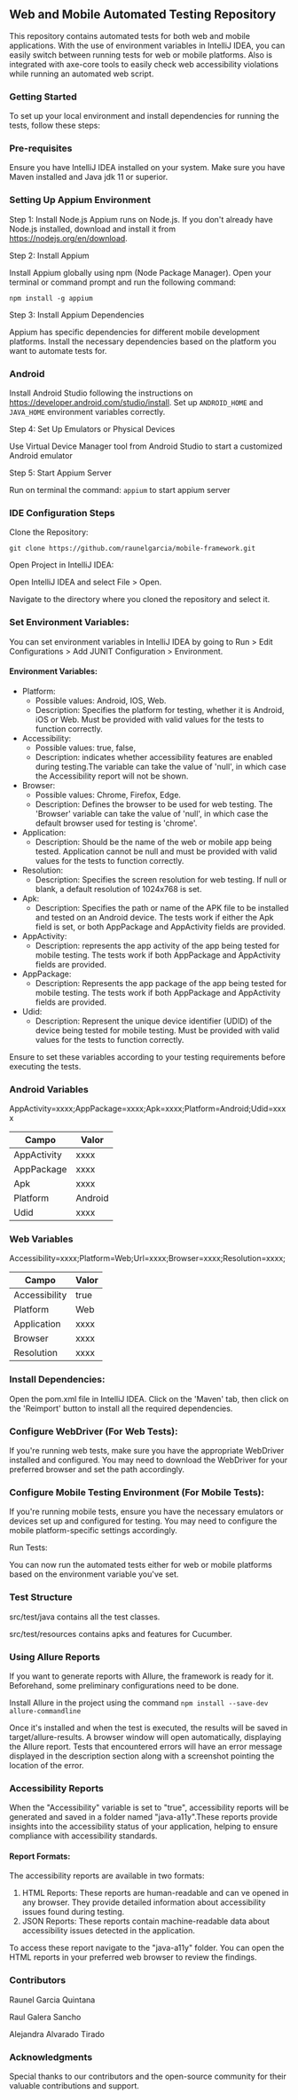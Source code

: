 ## Web and Mobile Automated Testing Repository

This repository contains automated tests for both web and mobile applications. With the use of environment variables in IntelliJ IDEA, you can easily switch between running tests for web or mobile platforms. Also is integrated with axe-core tools to easily check web accessibility violations while running an automated web script.

### Getting Started
To set up your local environment and install dependencies for running the tests, follow these steps:

### Pre-requisites
Ensure you have IntelliJ IDEA installed on your system.
Make sure you have Maven installed and Java jdk 11 or superior.

### Setting Up Appium Environment

Step 1: Install Node.js
Appium runs on Node.js. If you don't already have Node.js installed, download and install it from https://nodejs.org/en/download.

Step 2: Install Appium

Install Appium globally using npm (Node Package Manager). Open your terminal or command prompt and run the following command: 

`npm install -g appium`

Step 3: Install Appium Dependencies

Appium has specific dependencies for different mobile development platforms. Install the necessary dependencies based on the platform you want to automate tests for.

### Android
Install Android Studio following the instructions on https://developer.android.com/studio/install.
Set up `ANDROID_HOME` and `JAVA_HOME` environment variables correctly.

Step 4: Set Up Emulators or Physical Devices

Use Virtual Device Manager tool from Android Studio to start a customized Android emulator

Step 5: Start Appium Server

Run on terminal the command: `appium` to start appium server

### IDE Configuration Steps
Clone the Repository:

`git clone https://github.com/raunelgarcia/mobile-framework.git`

Open Project in IntelliJ IDEA:

Open IntelliJ IDEA and select File > Open.

Navigate to the directory where you cloned the repository and select it.

### Set Environment Variables:

You can set environment variables in IntelliJ IDEA by going to Run > Edit Configurations > Add JUNIT Configuration > Environment.

#### Environment Variables:
- Platform:
  - Possible values: Android, IOS, Web.
  - Description: Specifies the platform for testing, whether it is Android, iOS or Web. Must be provided with valid values for the tests to function correctly.
- Accessibility:
  - Possible values: true, false, 
  - Description: indicates whether accessibility features are enabled during testing.The variable can take the value of 'null', in which case the Accessibility report will not be shown.
- Browser:
  - Possible values: Chrome, Firefox, Edge.
  - Description: Defines the browser to be used for web testing. The 'Browser' variable can take the value of 'null', in which case the default browser used for testing is 'chrome'.
- Application:
  - Description: Should be the name of the web or mobile app being tested. Application cannot be null and must be provided with valid values for the tests to function correctly.
- Resolution: 
  - Description: Specifies the screen resolution for web testing. If null or blank, a default resolution of 1024x768 is set.
- Apk:
  - Description: Specifies the path or name of the APK file to be installed and tested on an Android device. The tests work if either the Apk field is set, or both AppPackage and AppActivity fields are provided.
- AppActivity: 
  - Description: represents the app activity of the app being tested for mobile testing. The tests work if both AppPackage and AppActivity fields are provided.
- AppPackage: 
  - Description: Represents the app package of the app being tested for mobile testing. The tests work if both AppPackage and AppActivity fields are provided.
- Udid: 
  - Description: Represent the unique device identifier (UDID) of the device being tested for mobile testing. Must be provided with valid values for the tests to function correctly.

Ensure to set these variables according to your testing requirements before executing the tests.

### Android Variables

AppActivity=xxxx;AppPackage=xxxx;Apk=xxxx;Platform=Android;Udid=xxxx

| Campo       | Valor   |
|-------------|---------|
| AppActivity | xxxx    |
| AppPackage  | xxxx    |
| Apk         | xxxx    | 
| Platform    | Android |
| Udid        | xxxx    |


### Web Variables

Accessibility=xxxx;Platform=Web;Url=xxxx;Browser=xxxx;Resolution=xxxx;

| Campo         | Valor  |
|---------------|--------|
| Accessibility | true   |
| Platform      | Web    |
| Application   | xxxx   |
| Browser       | xxxx   |
| Resolution    | xxxx   |


### Install Dependencies:

Open the pom.xml file in IntelliJ IDEA. Click on the 'Maven' tab, then click on the 'Reimport' button to install all the required dependencies.

### Configure WebDriver (For Web Tests):

If you're running web tests, make sure you have the appropriate WebDriver installed and configured. You may need to download the WebDriver for your preferred browser and set the path accordingly.

### Configure Mobile Testing Environment (For Mobile Tests):

If you're running mobile tests, ensure you have the necessary emulators or devices set up and configured for testing. You may need to configure the mobile platform-specific settings accordingly.

Run Tests:

You can now run the automated tests either for web or mobile platforms based on the environment variable you've set.

### Test Structure

src/test/java contains all the test classes.

src/test/resources contains apks and features for Cucumber.

### Using Allure Reports

If you want to generate reports with Allure, the framework is ready for it. Beforehand, some preliminary configurations need to be done.

Install Allure in the project using the command `npm install --save-dev allure-commandline`

Once it's installed and when the test is executed, the results will be saved in target/allure-results. A browser window will open automatically, displaying the Allure report.
Tests that encountered errors will have an error message displayed in the description section along with a screenshot pointing the location of the error.

### Accessibility Reports

When the "Accessibility" variable is set to "true", accessibility reports will be generated and saved in a folder named "java-a11y".These reports provide insights into the accessibility status of your application, helping to ensure compliance with accessibility standards.

#### Report Formats:

The accessibility reports are available in two formats: 

1. HTML Reports: These reports are human-readable and can ve opened in any browser. They provide detailed information about accessibility issues found during testing.
2. JSON Reports: These reports contain machine-readable data about accessibility issues detected in the application.

To access these report navigate to the "java-a11y" folder. You can open the HTML reports in your preferred web browser to review the findings.
### Contributors

Raunel Garcia Quintana

Raul Galera Sancho

Alejandra Alvarado Tirado

### Acknowledgments

Special thanks to our contributors and the open-source community for their valuable contributions and support.
